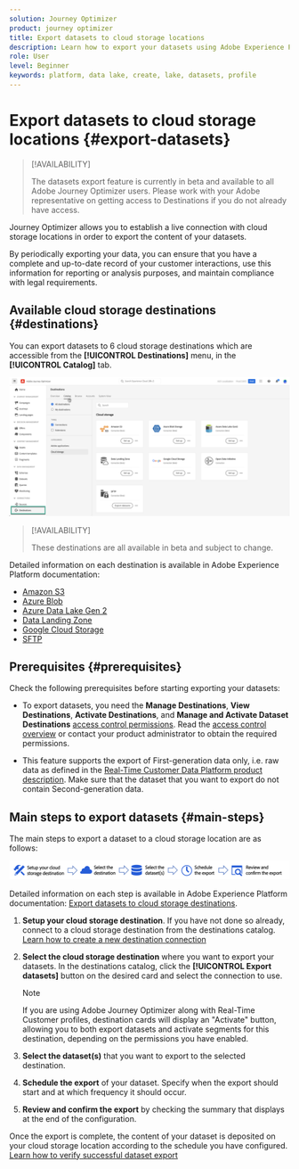 ```yaml
---
solution: Journey Optimizer
product: journey optimizer
title: Export datasets to cloud storage locations
description: Learn how to export your datasets using Adobe Experience Platform cloud storage destinations.
role: User
level: Beginner
keywords: platform, data lake, create, lake, datasets, profile
---
```


# Export datasets to cloud storage locations {#export-datasets}

>[!AVAILABILITY]
>
>The datasets export feature is currently in beta and available to all Adobe Journey Optimizer users. Please work with your Adobe representative on getting access to Destinations if you do not already have access.

Journey Optimizer allows you to establish a live connection with cloud storage locations in order to export the content of your datasets.

By periodically exporting your data, you can ensure that you have a complete and up-to-date record of your customer interactions, use this information for reporting or analysis purposes, and maintain compliance with legal requirements.

## Available cloud storage destinations {#destinations}

You can export datasets to 6 cloud storage destinations which are accessible from the **[!UICONTROL Destinations]** menu, in the **[!UICONTROL Catalog]** tab.

![](assets/dataset-export-setup.png)

>[!AVAILABILITY]
>
>These destinations are all available in beta and subject to change.

Detailed information on each destination is available in Adobe Experience Platform documentation:

* [Amazon S3](https://experienceleague.adobe.com/docs/experience-platform/destinations/catalog/cloud-storage/amazon-s3.html)
* [Azure Blob](https://experienceleague.adobe.com/docs/experience-platform/destinations/catalog/cloud-storage/azure-blob.html)
* [Azure Data Lake Gen 2](https://experienceleague.adobe.com/docs/experience-platform/destinations/catalog/cloud-storage/adls-gen2.html)
* [Data Landing Zone](https://experienceleague.adobe.com/docs/experience-platform/destinations/catalog/cloud-storage/data-landing-zone.html)
* [Google Cloud Storage](https://experienceleague.adobe.com/docs/experience-platform/destinations/catalog/cloud-storage/google-cloud-storage.html)
* [SFTP](https://experienceleague.adobe.com/docs/experience-platform/destinations/catalog/cloud-storage/sftp.html)

## Prerequisites {#prerequisites}

Check the following prerequisites before starting exporting your datasets:

* To export datasets, you need the **Manage Destinations**, **View Destinations**, **Activate Destinations**, and **Manage and Activate Dataset Destinations** [access control permissions](https://experienceleague.adobe.com/docs/experience-platform/access-control/home.html#permissions). Read the [access control overview](https://experienceleague.adobe.com/docs/experience-platform/access-control/ui/overview.html) or contact your product administrator to obtain the required permissions.

*  This feature supports the export of First-generation data only, i.e. raw data as defined in the [Real-Time Customer Data Platform product description](https://helpx.adobe.com/legal/product-descriptions/real-time-customer-data-platform-b2c-edition-prime-and-ultimate-packages.html). Make sure that the dataset that you want to export do not contain Second-generation data.

## Main steps to export datasets {#main-steps}

The main steps to export a dataset to a cloud storage location are as follows:

![](assets/dataset-export-process.png)

Detailed information on each step is available in Adobe Experience Platform documentation: [Export datasets to cloud storage destinations](https://experienceleague.adobe.com/docs/experience-platform/destinations/ui/activate/export-datasets.html?lang=en).

1. **Setup your cloud storage destination**. If you have not done so already, connect to a cloud storage destination from the destinations catalog. [Learn how to create a new destination connection](https://experienceleague.adobe.com/docs/experience-platform/destinations/ui/connect-destination.html?lang=en#setup)

    <!--![](assets/dataset-export-setup.png)-->

1. **Select the cloud storage destination** where you want to export your datasets. In the destinations catalog, click the **[!UICONTROL Export datasets]** button on the desired card and select the connection to use.

    <!--![](assets/dataset-export-destination.png)-->

    >[!NOTE]
    >
    >If you are using Adobe Journey Optimizer along with Real-Time Customer profiles, destination cards will display an "Activate" button, allowing you to both export datasets and activate segments for this destination, depending on the permissions you have enabled.

1. **Select the dataset(s)** that you want to export to the selected destination.

    <!--![](assets/dataset-export-dataset-selection.png)-->

1. **Schedule the export** of your dataset. Specify when the export should start and at which frequency it should occur.

    <!--![](assets/dataset-export-schedule.png)-->

1. **Review and confirm the export** by checking the summary that displays at the end of the configuration.

    <!--![](assets/dataset-export-review.png)-->

Once the export is complete, the content of your dataset is deposited on your cloud storage location according to the schedule you have configured. [Learn how to verify successful dataset export](https://experienceleague.adobe.com/docs/experience-platform/destinations/ui/activate/export-datasets.html#verify)
